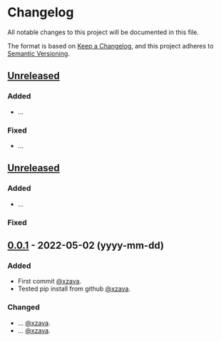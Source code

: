 # Changelog

All notable changes to this project will be documented in this file.

The format is based on [Keep a Changelog](https://keepachangelog.com/en/1.0.0/),
and this project adheres to [Semantic Versioning](https://semver.org/spec/v2.0.0.html).

## [Unreleased]

### Added 

- ...

### Fixed

- ...

## [Unreleased]

### Added 

- ...

### Fixed



## [0.0.1] - 2022-05-02 (yyyy-mm-dd)

### Added

- First commit [@xzava](https://github.com/xzava).
- Tested pip install from github [@xzava](https://github.com/xzava).

### Changed

- ... [@xzava](https://github.com/xzava).
- ... [@xzava](https://github.com/xzava).


[unreleased]: https://github.com/xzava/pkce/compare/v1.1.0...HEAD
[0.0.8]: https://github.com/xzava/pkce/compare/v0.0.7...v0.0.8
[0.0.7]: https://github.com/xzava/pkce/compare/v0.0.6...v0.0.7
[0.0.6]: https://github.com/xzava/pkce/compare/v0.0.5...v0.0.6
[0.0.5]: https://github.com/xzava/pkce/compare/v0.0.4...v0.0.5
[0.0.4]: https://github.com/xzava/pkce/compare/v0.0.3...v0.0.4
[0.0.3]: https://github.com/xzava/pkce/compare/v0.0.2...v0.0.3
[0.0.2]: https://github.com/xzava/pkce/compare/v0.0.1...v0.0.2
[0.0.1]: https://github.com/xzava/pkce/releases/tag/v0.0.1